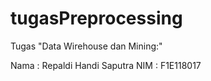 # tugasPreprocessing
Tugas  "Data Wirehouse dan Mining:"

Nama : Repaldi Handi Saputra
NIM : F1E118017

